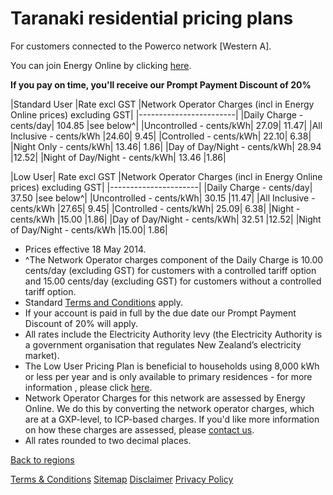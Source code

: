 # Taranaki residential pricing plans
For customers connected to the Powerco network [Western A].


You can join Energy Online by clicking [here](http://www.energyonline.co.nz/Default.aspx?tabid=98).

**If you pay on time, you'll receive our Prompt Payment Discount of 20%**


|Standard User	|Rate excl GST	|Network Operator Charges (incl in Energy Online prices) excluding GST|
|------------------------|
|Daily Charge - cents/day|	104.85	|see below^|
|Uncontrolled - cents/kWh|	27.09|	11.47|
|All Inclusive - cents/kWh	|24.60|	9.45|
|Controlled - cents/kWh|	22.10|	6.38|
|Night Only - cents/kWh|	13.46|	1.86|
|Day of Day/Night - cents/kWh|	28.94	|12.52|
|Night of Day/Night - cents/kWh|	13.46	|1.86|
 

|Low User|	Rate excl GST	|Network Operator Charges (incl in Energy Online prices) excluding GST|
|----------------------|
|Daily Charge - cents/day|	37.50	|see below^|
|Uncontrolled - cents/kWh|	30.15	|11.47|
|All Inclusive - cents/kWh	|27.65|	9.45|
|Controlled - cents/kWh|	25.09|	6.38|
|Night - cents/kWh	|15.00	|1.86|
|Day of Day/Night - cents/kWh|	32.51	|12.52|
|Night of Day/Night - cents/kWh	|15.00|	1.86|

- Prices effective 18 May 2014.
- ^The Network Operator charges component of the Daily Charge is 10.00 cents/day (excluding GST) for customers with a controlled tariff option and 15.00 cents/day (excluding GST) for customers without a controlled tariff option.
- Standard [Terms and Conditions](http://www.energyonline.co.nz/Default.aspx?tabid=169) apply.
- If your account is paid in full by the due date our Prompt Payment Discount of 20% will apply.
- All rates include the Electricity Authority levy (the Electricity Authority is a government organisation that regulates New Zealand’s electricity market).
- The Low User Pricing Plan is beneficial to households using 8,000 kWh or less per year and is only available to primary residences - for more information , please click [here](http://www.energyonline.co.nz/Default.aspx?tabid=148).
- Network Operator Charges for this network are assessed by Energy Online. We do this by converting the network operator charges, which are at a GXP-level, to ICP-based charges. If you'd like more information on how these charges are assessed, please [contact us](http://www.energyonline.co.nz/home/contact_us).
- All rates rounded to two decimal places.


[Back to regions](http://www.energyonline.co.nz/residential/pricing_plans/residential_electricity_pricing_plans)

[Terms & Conditions](http://www.energyonline.co.nz/terms)
[Sitemap](http://www.energyonline.co.nz/home/site_map)
[Disclaimer](http://www.energyonline.co.nz/home/site_map/disclaimer)
[Privacy Policy](http://www.energyonline.co.nz/home/site_map/privacy_policy)
